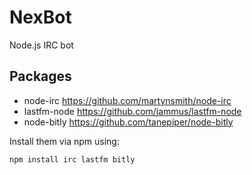 NexBot
======

Node.js IRC bot


Packages
---------
* node-irc https://github.com/martynsmith/node-irc
* lastfm-node https://github.com/jammus/lastfm-node
* node-bitly https://github.com/tanepiper/node-bitly

Install them via npm using:
```bash
npm install irc lastfm bitly
```
